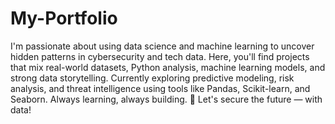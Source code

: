 # My-Portfolio
I'm passionate about using data science and machine learning to uncover hidden patterns in cybersecurity and tech data.
Here, you'll find projects that mix real-world datasets, Python analysis, machine learning models, and strong data storytelling.
Currently exploring predictive modeling, risk analysis, and threat intelligence using tools like Pandas, Scikit-learn, and Seaborn.
Always learning, always building. 🚀
Let's secure the future — with data!
